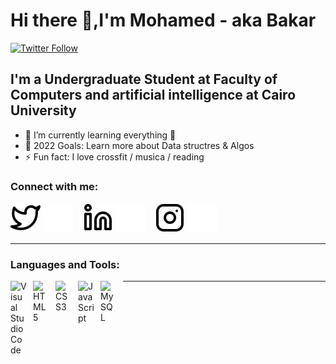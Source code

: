 

# Hi there 👋,I'm Mohamed - aka Bakar



[![Twitter Follow](https://img.shields.io/twitter/follow/bakar10?color=1DA1F2&logo=twitter&style=for-the-badge)](https://twitter.com/MAbobakr17)


## I'm a Undergraduate Student at Faculty of Computers and artificial intelligence at Cairo University

- 🌱 I’m currently learning everything 🤣
- 🥅 2022 Goals: Learn more about Data structres & Algos
- ⚡ Fun fact: I love crossfit / musica / reading 

### Connect with me:

[![website](./img/twitter-light.svg)](https://twitter.com/MAbobakr17#gh-light-mode-only)
[![website](./img/twitter-dark.svg)](https://twitter.com/MAbobakr17#gh-dark-mode-only)
&nbsp;&nbsp;
[![website](./img/linkedin-light.svg)]([linkedin]#gh-light-mode-only)
[![website](./img/linkedin-dark.svg)]([linkedin]#gh-dark-mode-only)
&nbsp;&nbsp;
[![Instagram](./img/instagram-light.svg)](https://instagram.com/mohamed_abobakr17#gh-light-mode-only)
[![website](./img/instagram-dark.svg)](https://instagram.com/mohamed_abobakr17#gh-dark-mode-only)


---

### Languages and Tools:

<img align="left" alt="Visual Studio Code" width="26px" src="https://cdn.jsdelivr.net/gh/devicons/devicon/icons/vscode/vscode-original.svg" style="padding-right:10px;" />
<img align="left" alt="HTML5" width="26px" src="https://cdn.jsdelivr.net/gh/devicons/devicon/icons/html5/html5-original.svg" style="padding-right:10px;" />
<img align="left" alt="CSS3" width="26px" src="https://cdn.jsdelivr.net/gh/devicons/devicon/icons/css3/css3-original.svg" style="padding-right:10px;" />
<img align="left" alt="JavaScript" width="26px" src="https://cdn.jsdelivr.net/gh/devicons/devicon/icons/javascript/javascript-original.svg" style="padding-right:10px;" />
<img align="left" alt="MySQL" width="26px" src="https://cdn.jsdelivr.net/gh/devicons/devicon/icons/mysql/mysql-original.svg" style="padding-right:10px;" />












---



[twitter]: https://twitter.com/MAbobakr17
[instagram]: https://instagram.com/mohamed_abobakr17
[linkedin]: https://linkedin.com/in/


